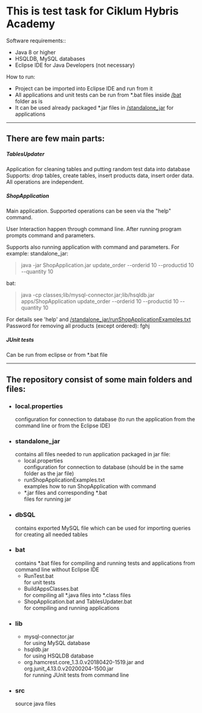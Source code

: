 # This is test task for Ciklum Hybris Academy
Software requirements::
- Java 8 or higher
- HSQLDB, MySQL databases
- Eclipse IDE for Java Developers (not necessary)

How to run:
- Project can be imported into Eclipse IDE and run from it
- All applications and unit tests can be run from *.bat files inside [/bat](bat) folder as is
- It can be used already packaged *.jar files in [/standalone_jar](standalone_jar) for applications
____
## There are few main parts:
##### *TablesUpdater*
Application for cleaning tables and putting random test data into database
Supports: drop tables, create tables, insert products data, insert order data. All operations are independent.
##### *ShopApplication*
Main application. 
Supported operations can be seen via the "help" command.

User Interaction happen through command line.
After running program prompts command and parameters.

Supports also running application with command and parameters. For example: 
standalone_jar:
> java -jar ShopApplication.jar update_order --orderid 10 --productid 10 --quantity 10 

bat:  
> java -cp classes;lib/mysql-connector.jar;lib/hsqldb.jar apps/ShopApplication update_order --orderid 10 --productid 10 --quantity 10

For details see 'help' and  [/standalone_jar/runShopApplicationExamples.txt](standalone_jar/runShopApplicationExamples.txt)
Password for removing all products (except ordered): fghj

##### *JUnit tests*
Can be run from eclipse or from *.bat file
____
## The repository consist of some main folders and files:
+ ### local.properties
    configuration for connection to database (to run the application from the command line or from the Eclipse IDE)
+ ### standalone_jar 
    contains all files needed to run application packaged in jar file:
    - local.properties  
        configuration for connection to database (should be in the same folder as the jar file)
    - runShopApplicationExamples.txt  
        examples how to run ShopApplication with command
    - *.jar files and corresponding *.bat  
        files for running jar
+ ### dbSQL 
    contains exported MySQL file which can be used for importing queries for creating all needed tables
+ ### bat
    contains *.bat files for compiling and running tests and applications from command line without Eclipse IDE
    - RunTest.bat  
        for unit tests
    - BuildAppsClasses.bat  
        for compiling all *.java files into *.class files
    - ShopApplication.bat and TablesUpdater.bat  
        for compiling and running applications
+ ### lib
    - mysql-connector.jar  
        for using MySQL database
    - hsqldb.jar  
        for using HSQLDB database
    - org.hamcrest.core_1.3.0.v20180420-1519.jar and org.junit_4.13.0.v20200204-1500.jar  
        for running JUnit tests from command line
+ ### src
    source java files
